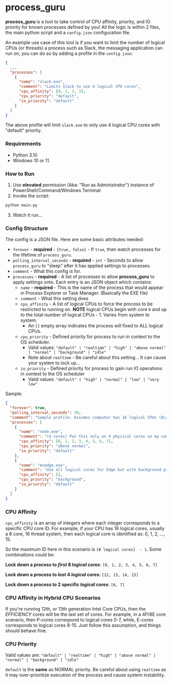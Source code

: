 # process_guru

**process_guru** is a tool to take control of CPU affinity, priority, and IO priority for known processes defined by
you! All the logic is within 2 files, the main python script and a `config.json` configuration file.

An example use case of this tool is if you want to limit the number of logical CPUs (or threads) a process such as Slack,
the messaging application can run on, you can do so by adding a profile in the `config.json`:

```json
{
  ...
  "processes": [
    {
      "name": "slack.exe",
      "comment": "Limits Slack to use 4 logical CPU cores",
      "cpu_affinity": [0, 1, 2, 3],
      "cpu_priority": "default",
      "io_priority": "default"
    }
  ]
}
```
The above profile will limit `slack.exe` to only use 4 logical CPU cores with "default" priority.

### Requirements
* Python 3.10
* Windows 10 or 11.

### How to Run

1. Use **elevated** permission (Aka: "Run as Administrator") instance of PowerShell/Command/Windows Terminal
2. Invoke the script:
```python
python main.py
```
3. Watch it run...


### Config Structure
The config is a JSON file. Here are some basic attributes needed:

* `forever` - **required** - `{true, false}` - If `true`, then watch processes for the lifetime of `process_guru`.
* `polling_interval_seconds` - **required** - `int` - Seconds to allow `process_guru` to "sleep" after it has applied settings to processes.
* `comment` - What this config is for.
* `processes` - **required** - A list of processes to allow **process_guru** to apply settings onto. Each entry is an JSON object which contains:
  * `name` - **required** - This is the name of the process that would appear in Process Explorer or Task Manager. (Basically the EXE file)
  * `comment` - What this setting does
  * `cpu_affinity` - A list of logical CPUs to force the process to be restricted to running on. **NOTE** logical CPUs begin with core `0` and up to the total number of logical CPUs - 1. Varies from system to system.
    * An `[]` empty array indicates the process will fixed to ALL logical CPUs.
  * `cpu_priority` - Defined priority for process to run in context to the OS scheduler.
    * Valid values: `"default" | "realtime" | "high" | "above normal" | "normal" | "background" | "idle"`
    * Note about `realtime` - Be careful about this setting... It can cause your system to lock up...
  * `io_priority` - Defined priority for process to gain run IO operations in context to the OS scheduler
    * Valid values: `"default" | "high" | "normal" | "low" | "very low"`

Sample:
```json 
{
  "forever": true,
  "polling_interval_seconds": 30,
  "comment": "Sample profile. Assumes computer has 16 logical CPUs (8c/16t)",
  "processes": [
    {
      "name": "node.exe",
      "comment": "(4 cores) Put this only on 4 physical cores so my computer does not lock up",
      "cpu_affinity": [0, 1, 2, 3, 4, 5, 6, 7],
      "cpu_priority": "above normal",
      "io_priority": "default"
    },
    {
      "name": "msedge.exe",
      "comment": "Use all logical cores for Edge but with background priority",
      "cpu_affinity": [],
      "cpu_priority": "background",
      "io_priority": "default"
    }
  ]
}
```

### CPU Affinity

`cpu_affinity` is an array of integers where each integer corresponds to a specific CPU core ID. For example, if your
CPU has 16 logical cores, usually a 8 core, 16 thread system, then each logical core is identified as: 0, 1, 2, ..., 15.

So the maximum ID here in this scenario is `[# logical cores]  - 1`. Some combinations could be:

**Lock down a process to _first_ 8 _logical_ cores**: `[0, 1, 2, 3, 4, 5, 6, 7]`

**Lock down a process to _last_ 4 _logical_ cores**: `[12, 13, 14, 15]`

**Lock down a process to 2 specific _logical_ cores**: `[6, 7]`

### CPU Affinity in Hybrid CPU Scenarios
If you're running 12th, or 13th generation Intel Core CPUs, then the _EFFICIENCY_ cores will be the last set of cores.
For example, in a 4P/8E core scenario, then P-cores correspond to logical cores 0-7, while, E-cores corresponds to logical cores
8-15. Just follow this assumption, and things should behave fine.

### CPU Priority

Valid values are: `"default" | "realtime" | "high" | "above normal" | "normal" | "background" | "idle"`

`default` is the **same** as NORMAL priority. Be careful about using `realtime` as it may over-prioritize execution of the process
and cause system instability.